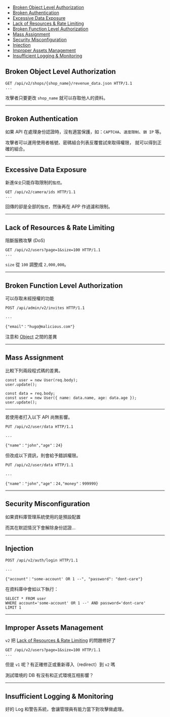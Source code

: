 - [Broken Object Level Authorization](#broken-object-level-authorization)
- [Broken Authentication](#broken-authentication)
- [Excessive Data Exposure](#excessive-data-exposure)
- [Lack of Resources & Rate Limiting](#lack-of-resources--rate-limiting)
- [Broken Function Level Authorization](#broken-function-level-authorization)
- [Mass Assignment](#mass-assignment)
- [Security Misconfiguration](#security-misconfiguration)
- [Injection](#injection)
- [Improper Assets Management](#improper-assets-management)
- [Insufficient Logging & Monitoring](#insufficient-logging--monitoring)

## Broken Object Level Authorization

```
GET /api/v2/shops/{shop_name}/revenue_data.json HTTP/1.1
...
```

攻擊者只要更改 `shop_name` 就可以存取他人的資料。

---

## Broken Authentication

如果 API 在處理身份認證時，沒有適當保護，如：`CAPTCHA`、`速度限制`、`鎖 IP` 等。

攻擊者可以運用使用者帳號、密碼組合列表反覆嘗試來取得權限， 就可以得到正確的組合。

---

## Excessive Data Exposure

新進`保全`只能存取限制的`監控`。

```
GET /api/v2/camera/ids HTTP/1.1
...
```

回傳的卻是全部的`監控`，然後再在 APP 作過濾和限制。

---

## Lack of Resources & Rate Limiting

阻斷服務攻擊 (DoS)

```
GET /api/v2/users?page=1&size=100 HTTP/1.1
...
```

`size` 從 `100` 調整成 `2,000,000`。

---

## Broken Function Level Authorization

可以存取未經授權的功能

```
POST /api/admin/v2/invites HTTP/1.1

...

{"email"："hugo@malicious.com"}
```

注意和 [Object](#Broken-Object-Level-Authorization) 之間的差異

---

## Mass Assignment

比較下列兩段程式碼的差異。

```javascript=
const user = new User(req.body);
user.update();
```

```javascript=
const data = req.body;
const user = new User({ name: data.name, age: data.age });
user.update();
```

---

若使用者打入以下 API 尚無影響。

```
PUT /api/v2/user/data HTTP/1.1

...

{"name"："john","age"：24}
```

但改成以下資訊，則會給予錯誤權限。

```
PUT /api/v2/user/data HTTP/1.1

...

{"name"："john","age"：24,"money"：999999}
```

---

## Security Misconfiguration

如果資料庫管理系統使用的是預設配置

而其在默認情況下會解除身份認證...

---

## Injection

```
POST /api/v2/auth/login HTTP/1.1

...

{"account"："some-account' OR 1 --", "password": "dont-care"}
```

在資料庫中會如以下執行：

```sql=
SELECT * FROM user
WHERE account='some-account' OR 1 --' AND password='dont-care'
LIMIT 1
```

---

## Improper Assets Management

`v2` 把 [Lack of Resources & Rate Limiting](#Lack-of-Resources-amp-Rate-Limiting) 的問題修好了

```
GET /api/v2/users?page=1&size=100 HTTP/1.1
...
```

但是 `v1` 呢？有正確修正或重新導入（redirect）到 `v2` 嗎

測試環境的 DB 有沒有和正式環境互相影響？

---

## Insufficient Logging & Monitoring

好的 Log 和警告系統，會讓管理員有能力當下對攻擊做處理。
